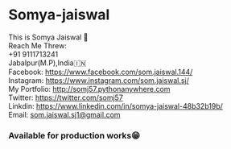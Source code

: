 # Somya-jaiswal
This is Somya Jaiswal 🤣<br>
Reach Me Threw:<br>
  +91 9111713241<br>
  Jabalpur(M.P),India🇮🇳<br>
  Facebook: https://www.facebook.com/som.jaiswal.144/<br>
  Instagram: https://www.instagram.com/som.jaiswal.sj/<br>
  My Portfolio: http://somj57.pythonanywhere.com<br>
  Twitter: https://twitter.com/somj57<br>
  Linkdin: https://www.linkedin.com/in/somya-jaiswal-48b32b19b/<br>
  Email: som.jaiswal.sj1@gmail.com<br>
### Available for production works😁<br>
  
 
